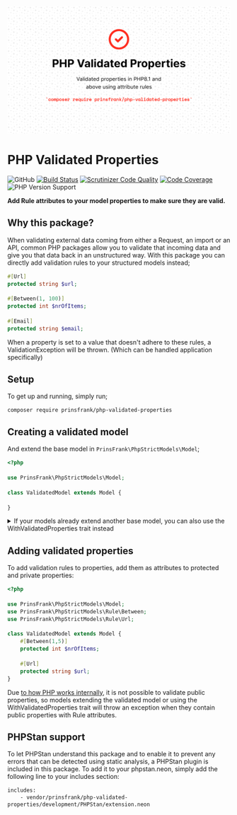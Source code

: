 ![Banner](docs/images/banner.png)

# PHP Validated Properties

![GitHub](https://img.shields.io/github/license/prinsfrank/php-validated-properties)
[![Build Status](https://scrutinizer-ci.com/g/PrinsFrank/php-validated-properties/badges/build.png?b=main)](https://scrutinizer-ci.com/g/PrinsFrank/php-validated-properties/build-status/main)
[![Scrutinizer Code Quality](https://scrutinizer-ci.com/g/PrinsFrank/php-validated-properties/badges/quality-score.png?b=main)](https://scrutinizer-ci.com/g/PrinsFrank/php-validated-properties/?branch=main)
[![Code Coverage](https://scrutinizer-ci.com/g/PrinsFrank/php-validated-properties/badges/coverage.png?b=main)](https://scrutinizer-ci.com/g/PrinsFrank/php-validated-properties/?branch=main)
![PHP Version Support](https://img.shields.io/packagist/php-v/prinsfrank/php-validated-properties)

**Add Rule attributes to your model properties to make sure they are valid.**

## Why this package?

When validating external data coming from either a Request, an import or an API, common PHP packages allow you to validate that incoming data and give you that data back in an unstructured way. With this package you can directly add validation rules to your structured models instead;

```php
#[Url]
protected string $url;

#[Between(1, 100)]
protected int $nrOfItems;

#[Email]
protected string $email;
```

When a property is set to a value that doesn't adhere to these rules, a ValidationException will be thrown. (Which can be handled application specifically)

## Setup

To get up and running, simply run;

```shell
composer require prinsfrank/php-validated-properties
```

## Creating a validated model 
And extend the base model in ```PrinsFrank\PhpStrictModels\Model```;
```php
<?php

use PrinsFrank\PhpStrictModels\Model;

class ValidatedModel extends Model {

}
```


<details>
    <summary>If your models already extend another base model, you can also use the WithValidatedProperties trait instead</summary>

```php
<?php

use PrinsFrank\PhpStrictModels\WithValidatedProperties;
use Illuminate\Database\Eloquent\Model;

class ValidatedModel extends Model {
    use WithValidatedProperties;
}
```
</details>

## Adding validated properties

To add validation rules to properties, add them as attributes to protected and private properties:

```php
<?php

use PrinsFrank\PhpStrictModels\Model;
use PrinsFrank\PhpStrictModels\Rule\Between;
use PrinsFrank\PhpStrictModels\Rule\Url;

class ValidatedModel extends Model {
    #[Between(1,5)]
    protected int $nrOfItems;
    
    #[Url]
    protected string $url;
}
```

Due [to how PHP works internally](https://www.php.net/manual/en/language.oop5.overloading.php#object.set), it is not possible to validate public properties, so models extending the validated model or using the WithValidatedProperties trait will throw an exception when they contain public properties with Rule attributes.

## PHPStan support

To let PHPStan understand this package and to enable it to prevent any errors that can be detected using static analysis, a PHPStan plugin is included in this package. To add it to your phpstan.neon, simply add the following line to your includes section:
```neon
includes:
    - vendor/prinsfrank/php-validated-properties/development/PHPStan/extension.neon
```
